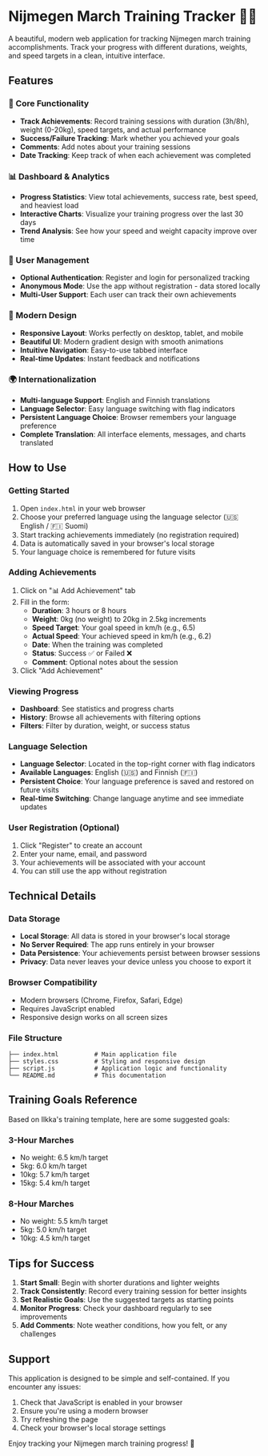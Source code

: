 # Nijmegen March Training Tracker 🏃‍♂️

A beautiful, modern web application for tracking Nijmegen march training accomplishments. Track your progress with different durations, weights, and speed targets in a clean, intuitive interface.

## Features

### 🎯 Core Functionality
- **Track Achievements**: Record training sessions with duration (3h/8h), weight (0-20kg), speed targets, and actual performance
- **Success/Failure Tracking**: Mark whether you achieved your goals
- **Comments**: Add notes about your training sessions
- **Date Tracking**: Keep track of when each achievement was completed

### 📊 Dashboard & Analytics
- **Progress Statistics**: View total achievements, success rate, best speed, and heaviest load
- **Interactive Charts**: Visualize your training progress over the last 30 days
- **Trend Analysis**: See how your speed and weight capacity improve over time

### 👤 User Management
- **Optional Authentication**: Register and login for personalized tracking
- **Anonymous Mode**: Use the app without registration - data stored locally
- **Multi-User Support**: Each user can track their own achievements

### 📱 Modern Design
- **Responsive Layout**: Works perfectly on desktop, tablet, and mobile
- **Beautiful UI**: Modern gradient design with smooth animations
- **Intuitive Navigation**: Easy-to-use tabbed interface
- **Real-time Updates**: Instant feedback and notifications

### 🌍 Internationalization
- **Multi-language Support**: English and Finnish translations
- **Language Selector**: Easy language switching with flag indicators
- **Persistent Language Choice**: Browser remembers your language preference
- **Complete Translation**: All interface elements, messages, and charts translated

## How to Use

### Getting Started
1. Open `index.html` in your web browser
2. Choose your preferred language using the language selector (🇺🇸 English / 🇫🇮 Suomi)
3. Start tracking achievements immediately (no registration required)
4. Data is automatically saved in your browser's local storage
5. Your language choice is remembered for future visits

### Adding Achievements
1. Click on "📊 Add Achievement" tab
2. Fill in the form:
   - **Duration**: 3 hours or 8 hours
   - **Weight**: 0kg (no weight) to 20kg in 2.5kg increments
   - **Speed Target**: Your goal speed in km/h (e.g., 6.5)
   - **Actual Speed**: Your achieved speed in km/h (e.g., 6.2)
   - **Date**: When the training was completed
   - **Status**: Success ✅ or Failed ❌
   - **Comment**: Optional notes about the session
3. Click "Add Achievement"

### Viewing Progress
- **Dashboard**: See statistics and progress charts
- **History**: Browse all achievements with filtering options
- **Filters**: Filter by duration, weight, or success status

### Language Selection
- **Language Selector**: Located in the top-right corner with flag indicators
- **Available Languages**: English (🇺🇸) and Finnish (🇫🇮)
- **Persistent Choice**: Your language preference is saved and restored on future visits
- **Real-time Switching**: Change language anytime and see immediate updates

### User Registration (Optional)
1. Click "Register" to create an account
2. Enter your name, email, and password
3. Your achievements will be associated with your account
4. You can still use the app without registration

## Technical Details

### Data Storage
- **Local Storage**: All data is stored in your browser's local storage
- **No Server Required**: The app runs entirely in your browser
- **Data Persistence**: Your achievements persist between browser sessions
- **Privacy**: Data never leaves your device unless you choose to export it

### Browser Compatibility
- Modern browsers (Chrome, Firefox, Safari, Edge)
- Requires JavaScript enabled
- Responsive design works on all screen sizes

### File Structure
```
├── index.html          # Main application file
├── styles.css          # Styling and responsive design
├── script.js           # Application logic and functionality
└── README.md           # This documentation
```

## Training Goals Reference

Based on Ilkka's training template, here are some suggested goals:

### 3-Hour Marches
- No weight: 6.5 km/h target
- 5kg: 6.0 km/h target
- 10kg: 5.7 km/h target
- 15kg: 5.4 km/h target

### 8-Hour Marches
- No weight: 5.5 km/h target
- 5kg: 5.0 km/h target
- 10kg: 4.5 km/h target

## Tips for Success

1. **Start Small**: Begin with shorter durations and lighter weights
2. **Track Consistently**: Record every training session for better insights
3. **Set Realistic Goals**: Use the suggested targets as starting points
4. **Monitor Progress**: Check your dashboard regularly to see improvements
5. **Add Comments**: Note weather conditions, how you felt, or any challenges

## Support

This application is designed to be simple and self-contained. If you encounter any issues:

1. Check that JavaScript is enabled in your browser
2. Ensure you're using a modern browser
3. Try refreshing the page
4. Check your browser's local storage settings

Enjoy tracking your Nijmegen march training progress! 🎯
